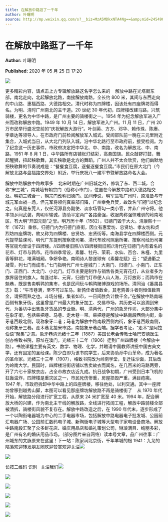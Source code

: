 ```yaml
---
title: 在解放中路逛了一千年
author: 叶曙明
source: http://mp.weixin.qq.com/s?__biz=MzA5MDkxNTA4Ng==&amp;mid=2454909227&amp;idx=1&amp;sn=60674d38bfd8ada31fd074fe5335cd37&amp;chksm=87a2394ab0d5b05c1c961265c7cb4c8205d905251ebb43ed7c9244bafb08cff8261f17c2c2cc#rd
---
```


# 在解放中路逛了一千年

**Author:** 叶曙明

**Published:** 2020 年 05 月 25 日 17:20

![](https://mmbiz.qpic.cn/mmbiz_gif/Ljib4So7yuWiaqvpwhCP4DVrteRd00QAx3vkj86qLvetMq2iasDEyfic6ZDKpC86icJd5jQM01fMJZEibJyNzAMYwXTA/640?wx_fmt=gif)

更多精彩内容，请点击上方专辑解放路这名字怎么来的    解放中路在光塔街东部，南北走向，北起解放北路，南接解放南路，全长约 800 米，其间与东西走向的中山路、惠福西路、大德路相交。清代时称为四牌楼，因该处有四座牌坊而得名。为明、清时广州南北的主干道。20 世纪 30 年代初，四牌楼改建马路，兴筑骑楼，更名为中华中路，是广州主要的骑楼街之一。1954 年为纪念解放军进入广州而改称解放中路。1949 年 10 月 14 日，解放军进入广州。11 月 11 日，广州 20 万市民举行盛况空前的“庆祝解放大游行”。叶剑英、方方、邓华、赖传珠、陈赓、李章达等领导人，在市政府门前检阅解放军入城式。受阅部队前一晚在三元里附近集合，入城式当日，从大北门列队入城，沿中华北路行至市政府前，接受检阅。为了纪念这一历史事件，市政府决定把中华北、中、南路，改名为解放北、中、南路，1951 年 8 月 1 日，中华路所有店铺张灯结彩，高悬国旗。民众敲锣打鼓，舞起醒狮，扭起秧歌舞，其实秧歌是北方的舞蹈，广州人并不太会欣赏，他们幽默地把秧歌舞的节奏说成是：“餐餐食豆腐，逐餐逐餐食豆腐。”市民们在原大北门（今解放北路与盘福路交界处）附近，举行庆祝八一建军节暨解放路命名大会。

解放中路解放中路故事多    北宋时期在广州旧城之外，修筑了东、西二城，合称“宋三城”，南城墙有朝宗门（俗称小市门），位置在今解放中路和大德路相交处。明初三城合一，朝宗门改称归德门。民间传说，明军进攻广州时，原准备与守城元军血战一场，但元军将领何真率部归降，广州幸免兵燹，故改名“归德”以纪念之。何真是东莞人，仅任河源县务副使、淡水场管勾一类小官，并非广州守将。他率领乡间武装，向明军输诚，协助平定两广各路豪强，收服向称强悍难驯的岭南地区，有大明“开国元勋”之誉。明万历十年（1582），归德门毁于大火。清康熙十一年（1672）重修。归德门内为归德门直街，因立有惠爱坊、忠贤坊、孝友坊和贞烈坊四座牌坊，故又称为四牌楼、忠贤坊、忠贤街等。南海县学在四牌楼西侧。元代提举盐课司、明代广东提刑按察使司署、清代布政司照磨所署、按察司经历司署等官衙均曾设于四牌楼。//四牌楼旧照////四牌楼街旧照//清代在归德门内有着名的花市、灯市与鹑市。花市四季常设，素馨、牡丹、茉莉、水仙、百合、朱槿、九里香等鲜花，堆满城厢，争妍争艳。南明诗人黎遂球有《素馨花赋》云：“望通衢之凝雪，列七门而成市。”七门指明代广州七座城门：大南门、归德门、小南门、正东门、正西门、大北门、小北门。灯市主要是制作与销售各类元宵花灯，从业者多为旗界居住的旗人。每逢过年、元宵，归德门灯市便人山人海，万灯放彩；而鹑市在魁巷，既是售卖鹌鹑的集市，也是民间玩斗鹌鹑赌博游戏的场所。清同治《番禺县志》载：“午市巷满，至不可过车马。新鹑佳者值数金，其老鹑善斗者则恒值数百金，谓把而熟之也。斗场分栅，集者如市，一日间胜负计数千金。”在解放中路南端西侧有象牙街。这里曾是广州最大的象牙加工、交易市场，其历史可以追溯到宋代，为番坊中出售象牙货品的专业街。明、清两代，广州的象牙作坊，大部分集中在象牙街，包括柴把巷、马巷、走木巷一带。柴把巷是解放中路南段西侧内街，象牙巷西段北侧，现称象牙二巷；马巷为解放中路南段西侧内街，象牙巷西段南侧，现称象牙三巷。走木巷北接米市路，南接象牙巷西端。据学者考证，“走木”是阿拉伯语“聚集”之意。象牙巷清光绪十三年（1887）美国长老会传教士哈巴安德医生创办格致书院，原址在澳门，光绪三十二年（1906）迁到广州四牌楼（今解放中路）。书院课程主要有英文、数学、物理、化学，并聘请中国教师讲授中国古典文学，还有固定的圣经课。陈少白即为该书院学生，后来协助孙中山革命，成为著名的革命家。光绪三十三年（1907），格致书院改为岭南学堂，复迁往沙面，其后改为岭南大学。民国时，四牌楼沿街店铺以售卖故衣而闻名，在几百米的马路两旁，开了六七十家故衣店，占全市故衣店近九成。抗日战争初期，广州受到日本飞机的狂轰滥炸，四牌楼是重灾区之一，市民死伤惨重，房屋损毁严重，满目疮痍。1947 年，市政府拆卸中华中路上的四座牌楼，移往他处，以利交通。其中一座牌坊曾移到越秀山脚，本图可以看见那座牌坊解放路不再是骑楼街了    从 1970 年代开始，解放路分段进行扩宽工程，从原来 24 米扩宽至 40 米。1994 年，配合解放大桥的兴建，作为南北主干线的解放路，全线进行拓阔工程，解放中路骑楼全部被清拆，骑楼街风貌不复存在。解放中路改造之后，在 1990 年代末，逐步形成了一个以陶街电器城为中心的二手电器市场，包括解放中路电器电子批发城、公园前汇电器广场、公园前汇数码电子城、新陶街电子城等大型电子家电设备商场。解放中路南段汇聚了众多鲜花店、婚庆用品店和婚礼策划公司，琳琅满目、绚丽多彩，是广州有名的婚庆用品市场。（部分图片来自网络）读本号文章，品广州往事：广州城东的文脉原来在这里！下一站：陈家祠北京街，千年羊城的根 1941：九龙的陷落欢迎转发朋友圈欢迎赞赏欢迎关注![](https://mmbiz.qpic.cn/mmbiz_jpg/PJWG74pLsMYDwWy25gIf5ya6EAibQMFp9SxibbCG725s6y7oL2HMO5eOtbT36Zgc0zsMlAJvaianAicDYyffvcYpKQ/640?wx_fmt=jpeg)

![](https://mmbiz.qpic.cn/mmbiz_jpg/PJWG74pLsMYDwWy25gIf5ya6EAibQMFp9V8jiaj6ntW5JMAlrwM9qAPQc2r6dicbud1WsOtFRky2BHVmbeNic1m3ow/640?wx_fmt=jpeg)

长按二维码 识别   关注我们![](https://mmbiz.qpic.cn/mmbiz_jpg/PJWG74pLsMYDwWy25gIf5ya6EAibQMFp9UTS17SnWu7bgehdKUE8o0iaTWcZXiaaPNQdvK1E3S4CXLXz6Q5lzQYdQ/640?wx_fmt=jpeg)

![](https://mmbiz.qpic.cn/mmbiz_jpg/PJWG74pLsMYDwWy25gIf5ya6EAibQMFp98aHXTILwTtTicTZXOZt6n8rpWso9x8ZDXWgAJ4PgOkr2MUTJpcLqf5Q/640?wx_fmt=jpeg)

![](https://mmbiz.qpic.cn/mmbiz_jpg/PJWG74pLsMYDwWy25gIf5ya6EAibQMFp9cK3OoohrvODAtpaRFPw7HQSpUH7xLR6CicHCVWDk2Fpg6yAWnn3pglA/640?wx_fmt=jpeg)

![](https://mmbiz.qpic.cn/mmbiz_jpg/PJWG74pLsMYDwWy25gIf5ya6EAibQMFp9KXvutAKGzgFibgcl8DXzxBE9HaukCw82GjIHuqyxibm2kX9Zybic0EcWA/640?wx_fmt=jpeg)

![](https://mmbiz.qpic.cn/mmbiz_jpg/PJWG74pLsMYDwWy25gIf5ya6EAibQMFp9UP34v2sNkjL1KfItdb8grw1BIjfnmt4lcU1E3eev91u77yfdOYUQdA/640?wx_fmt=jpeg)

![](https://mmbiz.qpic.cn/mmbiz_jpg/PJWG74pLsMZUqrEymbzRTxum7qSr2BqqgGtznuICiaJJXaJrMiaj1Uc8sf4QDXtAykBk6ibRjc1HuM5EiaRKwPL0zA/640?wx_fmt=jpeg)
